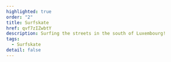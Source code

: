 ```yaml
---
highlighted: true
order: "2"
title: Surfskate
href: qvf7zIZwbtY
description: Surfing the streets in the south of Luxembourg!
tags:
  - Surfskate
detail: false
---
```

